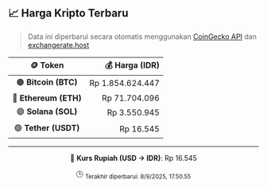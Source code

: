 

<!-- HARGA_KRIPTO -->
## 📈 Harga Kripto Terbaru

> Data ini diperbarui secara otomatis menggunakan [CoinGecko API](https://www.coingecko.com/) dan [exchangerate.host](https://exchangerate.host/)

<div align="center">

| 🪙 Token | 💰 Harga (IDR) |
|:------:|---------------:|
| 🟠 **Bitcoin (BTC)**   | Rp 1.854.624.447 |
| 🔵 **Ethereum (ETH)**  | Rp 71.704.096 |
| 🟣 **Solana (SOL)**    | Rp 3.550.945 |
| 🟢 **Tether (USDT)**   | Rp 16.545 |

---

💱 **Kurs Rupiah (USD → IDR)**: Rp 16.545

🕒 <sub>Terakhir diperbarui: 8/9/2025, 17.50.55</sub>

</div>
<!-- /HARGA_KRIPTO -->